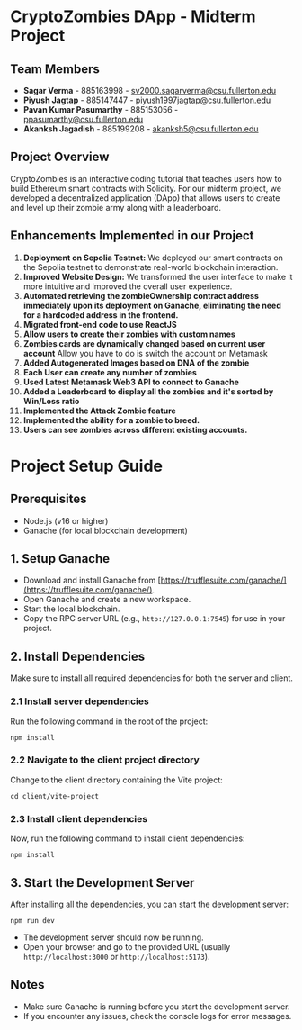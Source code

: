
# CryptoZombies DApp - Midterm Project

## Team Members

- **Sagar Verma** - 885163998 - sv2000.sagarverma@csu.fullerton.edu
- **Piyush Jagtap** - 885147447 - piyush1997jagtap@csu.fullerton.edu
- **Pavan Kumar Pasumarthy** - 885153056 - ppasumarthy@csu.fullerton.edu 
- **Akanksh Jagadish** - 885199208 - akanksh5@csu.fullerton.edu

## Project Overview

CryptoZombies is an interactive coding tutorial that teaches users how to build Ethereum smart contracts with Solidity. For our midterm project, we developed a decentralized application (DApp) that allows users to create and level up their zombie army along with a leaderboard.

## Enhancements Implemented in our Project

1. **Deployment on Sepolia Testnet:** We deployed our smart contracts on the Sepolia testnet to demonstrate real-world blockchain interaction.
2. **Improved Website Design:** We transformed the user interface to make it more intuitive and improved the overall user experience.
3. **Automated retrieving the zombieOwnership contract address immediately upon its deployment on Ganache, eliminating the need for a hardcoded address in the frontend.**
4. **Migrated front-end code to use ReactJS**
5. **Allow users to create their zombies with custom names**
6. **Zombies cards are dynamically changed based on current user account** Allow you have to do is switch the account on Metamask
7. **Added Autogenerated Images based on DNA of the zombie**
8. **Each User can create any number of zombies**
9. **Used Latest Metamask Web3 API to connect to Ganache**
10. **Added a Leaderboard to display all the zombies and it's sorted by Win/Loss ratio**
11. **Implemented the Attack Zombie feature**
12. **Implemented the ability for a zombie to breed.**
13. **Users can see zombies across different existing accounts.**


# Project Setup Guide

## Prerequisites
- Node.js (v16 or higher)
- Ganache (for local blockchain development)

## 1. Setup Ganache
- Download and install Ganache from [https://trufflesuite.com/ganache/](https://trufflesuite.com/ganache/).
- Open Ganache and create a new workspace.
- Start the local blockchain.
- Copy the RPC server URL (e.g., `http://127.0.0.1:7545`) for use in your project.

## 2. Install Dependencies
Make sure to install all required dependencies for both the server and client.

### 2.1 Install server dependencies
Run the following command in the root of the project:
```
npm install
```

### 2.2 Navigate to the client project directory
Change to the client directory containing the Vite project:
```
cd client/vite-project
```

### 2.3 Install client dependencies
Now, run the following command to install client dependencies:
```
npm install
```

## 3. Start the Development Server
After installing all the dependencies, you can start the development server:
```
npm run dev
```

- The development server should now be running.
- Open your browser and go to the provided URL (usually `http://localhost:3000` or `http://localhost:5173`).

## Notes
- Make sure Ganache is running before you start the development server.
- If you encounter any issues, check the console logs for error messages.
